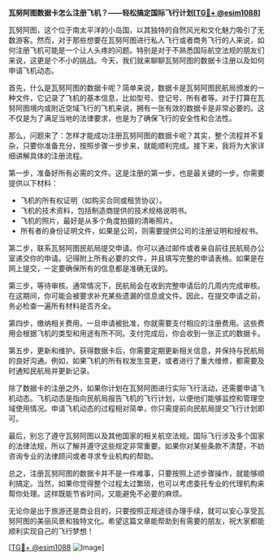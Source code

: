**瓦努阿图数据卡怎么注册飞机？——轻松搞定国际飞行计划[[TG💪+ @esim1088](https://t.me/s/esim1088)]**

瓦努阿图，这个位于南太平洋的小岛国，以其独特的自然风光和文化魅力吸引了无数游客。然而，对于那些想要在瓦努阿图进行私人飞行或者商务飞行的人来说，如何注册飞机可能是一个让人头疼的问题。特别是对于不熟悉国际航空法规的朋友们来说，这更是个不小的挑战。今天，我们就来聊聊瓦努阿图的数据卡注册以及如何申请飞机动态。

首先，什么是瓦努阿图的数据卡呢？简单来说，数据卡是瓦努阿图民航局颁发的一种文件，它记录了飞机的基本信息，比如型号、登记号、所有者等。对于打算在瓦努阿图境内或附近空域飞行的飞机来说，拥有一张有效的数据卡是非常必要的。这不仅是为了满足当地的法律要求，也是为了确保飞行的安全性和合法性。

那么，问题来了：怎样才能成功注册瓦努阿图的数据卡呢？其实，整个流程并不复杂，只要你准备充分，按照步骤一步步来，就能顺利完成。接下来，我将为大家详细讲解具体的注册流程。

第一步，准备好所有必需的文件。这是注册的第一步，也是最关键的一步。你需要提供以下材料：
- 飞机的所有权证明（如购买合同或租赁协议）。
- 飞机的技术资料，包括制造商提供的技术规格说明书。
- 飞机的照片，最好是从多个角度拍摄的清晰照片。
- 所有者的身份证明文件，如果是公司，则需要提供公司的注册证明和授权书。

第二步，联系瓦努阿图民航局提交申请。你可以通过邮件或者亲自前往民航局办公室递交你的申请。记得附上所有必要的文件，并且填写完整的申请表格。如果是在网上提交，一定要确保所有的信息都是准确无误的。

第三步，等待审核。通常情况下，民航局会在收到完整申请后的几周内完成审核。在这期间，你可能会被要求补充某些遗漏的信息或文件。因此，在提交申请之前，务必检查一遍所有材料是否齐全。

第四步，缴纳相关费用。一旦申请被批准，你就需要支付相应的注册费用。这些费用会根据飞机的类型和用途有所不同。支付完成后，你会收到一张正式的数据卡。

第五步，更新和维护。获得数据卡后，你需要定期更新相关信息，并保持与民航局的良好沟通。例如，如果飞机的所有权发生变更，或者进行了重大维修，都需要及时通知民航局并更新记录。

除了数据卡的注册之外，如果你计划在瓦努阿图进行实际飞行活动，还需要申请飞机动态。飞机动态是指向民航局报告飞机的飞行计划，以便他们能够监控和管理空域使用情况。申请飞机动态的过程相对简单，你只需提前向民航局提交飞行计划即可。

最后，别忘了遵守瓦努阿图以及其他国家的相关航空法规。国际飞行涉及多个国家的法律法规，所以了解并遵守这些规定非常重要。如果你对某些条款不清楚，不妨咨询专业的法律顾问或者寻求专业机构的帮助。

总之，注册瓦努阿图的数据卡并不是一件难事，只要按照上述步骤操作，就能够顺利搞定。当然，如果你觉得整个过程太过繁琐，也可以考虑委托专业的代理机构来帮你处理。这样既能节省时间，又能避免不必要的麻烦。

无论你是出于旅游还是商业目的，只要按照正规途径办理手续，就可以安心享受瓦努阿图的美丽风景和独特文化。希望这篇文章能帮助到有需要的朋友，祝大家都能顺利实现自己的飞行梦想！

[[TG💪+ @esim1088](https://t.me/s/esim1088) ![Image](https://i.postimg.cc/4NQfJmqS/Snipaste-2025-05-13-00-14-12.png)]